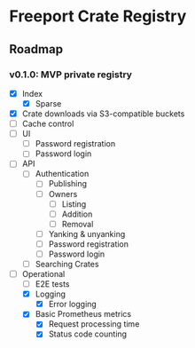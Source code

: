 # Freeport Crate Registry

## Roadmap
### v0.1.0: MVP private registry
- [X] Index
  - [x] Sparse
- [X] Crate downloads via S3-compatible buckets
- [ ] Cache control
- [ ] UI
  - [ ] Password registration
  - [ ] Password login
- [ ] API
  - [ ] Authentication
    - [ ] Publishing
    - [ ] Owners
      - [ ] Listing
      - [ ] Addition
      - [ ] Removal
    - [ ] Yanking & unyanking
    - [ ] Password registration
    - [ ] Password login
  - [ ] Searching Crates
- [ ] Operational
  - [ ] E2E tests
  - [X] Logging
    - [X] Error logging
  - [X] Basic Prometheus metrics
    - [X] Request processing time
    - [X] Status code counting
